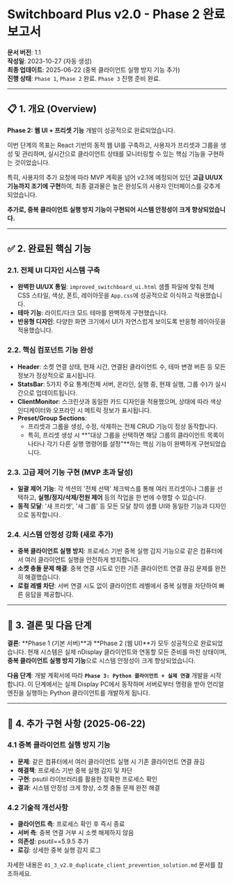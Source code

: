 # Switchboard Plus v2.0 - Phase 2 완료 보고서

**문서 버전**: 1.1  
**작성일**: 2023-10-27 (자동 생성)  
**최종 업데이트**: 2025-06-22 (중복 클라이언트 실행 방지 기능 추가)  
**진행 상태**: `Phase 1`, `Phase 2` 완료. `Phase 3` 진행 준비 완료.

---

## 📋 1. 개요 (Overview)

**Phase 2: 웹 UI + 프리셋 기능** 개발이 성공적으로 완료되었습니다.

이번 단계의 목표는 React 기반의 동적 웹 UI를 구축하고, 사용자가 프리셋과 그룹을 생성 및 관리하며, 실시간으로 클라이언트 상태를 모니터링할 수 있는 핵심 기능을 구현하는 것이었습니다.

특히, 사용자의 추가 요청에 따라 MVP 계획을 넘어 v2.1에 예정되어 있던 **고급 UI/UX 기능까지 조기에 구현**하여, 최종 결과물은 높은 완성도의 사용자 인터페이스를 갖추게 되었습니다.

**추가로, 중복 클라이언트 실행 방지 기능이 구현되어 시스템 안정성이 크게 향상되었습니다.**

---

## ✅ 2. 완료된 핵심 기능

### 2.1. 전체 UI 디자인 시스템 구축
- **완벽한 UI/UX 통일**: `improved_switchboard_ui.html` 샘플 파일에 맞춰 전체 CSS 스타일, 색상, 폰트, 레이아웃을 `App.css`에 성공적으로 이식하고 적용했습니다.
- **테마 기능**: 라이트/다크 모드 테마를 완벽하게 구현했습니다.
- **반응형 디자인**: 다양한 화면 크기에서 UI가 자연스럽게 보이도록 반응형 레이아웃을 적용했습니다.

### 2.2. 핵심 컴포넌트 기능 완성
- **Header**: 소켓 연결 상태, 현재 시간, 연결된 클라이언트 수, 테마 변경 버튼 등 모든 정보가 정상적으로 표시됩니다.
- **StatsBar**: 5가지 주요 통계(전체 서버, 온라인, 실행 중, 현재 실행, 그룹 수)가 실시간으로 업데이트됩니다.
- **ClientMonitor**: 스크린샷과 동일한 카드 디자인을 적용했으며, 상태에 따라 색상 인디케이터와 오프라인 시 메트릭 정보가 표시됩니다.
- **Preset/Group Sections**:
    - 프리셋과 그룹을 생성, 수정, 삭제하는 전체 CRUD 기능이 정상 동작합니다.
    - 특히, 프리셋 생성 시 **"대상 그룹을 선택하면 해당 그룹의 클라이언트 목록이 나타나 각기 다른 실행 명령어를 설정"**하는 핵심 기능이 완벽하게 구현되었습니다.

### 2.3. 고급 제어 기능 구현 (MVP 초과 달성)
- **일괄 제어 기능**: 각 섹션의 '전체 선택' 체크박스를 통해 여러 프리셋이나 그룹을 선택하고, **실행/정지/삭제/전원 제어** 등의 작업을 한 번에 수행할 수 있습니다.
- **동적 모달**: '새 프리셋', '새 그룹' 등 모든 모달 창이 샘플 UI와 동일한 기능과 디자인으로 동작합니다.

### 2.4. 시스템 안정성 강화 (새로 추가)
- **중복 클라이언트 실행 방지**: 프로세스 기반 중복 실행 감지 기능으로 같은 컴퓨터에서 여러 클라이언트 실행을 안전하게 방지합니다.
- **소켓 충돌 문제 해결**: 중복 연결 시도로 인한 기존 클라이언트 연결 끊김 문제를 완전히 해결했습니다.
- **로컬 레벨 차단**: 서버 연결 시도 없이 클라이언트 레벨에서 중복 실행을 차단하여 빠른 응답을 제공합니다.

---

## 🚀 3. 결론 및 다음 단계

**결론**: **Phase 1 (기본 서버)**과 **Phase 2 (웹 UI)**가 모두 성공적으로 완료되었습니다. 현재 시스템은 실제 nDisplay 클라이언트와 연동할 모든 준비를 마친 상태이며, **중복 클라이언트 실행 방지 기능**으로 시스템 안정성이 크게 향상되었습니다.

**다음 단계**: 개발 계획서에 따라 **`Phase 3: Python 클라이언트 + 실제 연결`** 개발을 시작합니다. 이 단계에서는 실제 Display PC에서 동작하며 서버로부터 명령을 받아 언리얼 엔진을 실행하는 Python 클라이언트를 개발하게 됩니다.

---

## 📝 4. 추가 구현 사항 (2025-06-22)

### 4.1 중복 클라이언트 실행 방지 기능
- **문제**: 같은 컴퓨터에서 여러 클라이언트 실행 시 기존 클라이언트 연결 끊김
- **해결책**: 프로세스 기반 중복 실행 감지 및 차단
- **구현**: psutil 라이브러리를 활용한 정확한 프로세스 확인
- **결과**: 시스템 안정성 크게 향상, 소켓 충돌 문제 완전 해결

### 4.2 기술적 개선사항
- **클라이언트 측**: 프로세스 확인 후 즉시 종료
- **서버 측**: 중복 연결 거부 시 소켓 해제하지 않음
- **의존성**: psutil==5.9.5 추가
- **로깅**: 상세한 중복 실행 감지 로그

자세한 내용은 `01_3_v2.0_duplicate_client_prevention_solution.md` 문서를 참조하세요. 